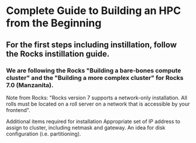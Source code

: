 # Complete Guide to Building an HPC from the Beginning

## For the first steps including instillation, follow the Rocks instillation guide.

### We are following the Rocks "Building a bare-bones compute cluster" and the "Building a more complex cluster" for Rocks 7.0 (Manzanita).

Note from Rocks: "Rocks version 7 supports a network-only installation. All rolls must be located on a roll server on a network that is accessible by your frontend".

Additional items required for installation
  Appropriate set of IP address to assign to cluster, including netmask and gateway.
  An idea for disk configuration (i.e. partitioning).
